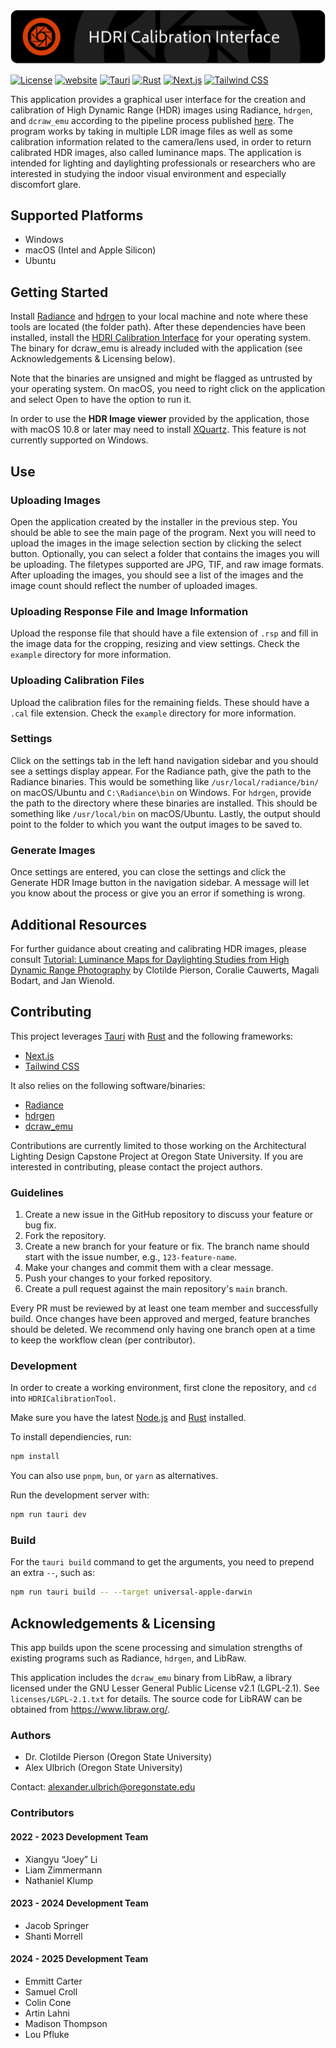<img src="public/splash.png" alt="HDRI Calibration Interface" />

[![License](https://img.shields.io/badge/license-GPLv3-blue)](./LICENSE)
[![website](https://img.shields.io/badge/website-Radiant%20Lab-green.svg)](https://www.clotildepierson.com/software)
[![Tauri](https://img.shields.io/badge/Tauri-v2.5.1-#24C8D8.svg?logo=tauri)](https://tauri.app/)
[![Rust](https://img.shields.io/badge/Rust-v1.82.0-#000000?logo=rust)](https://www.rust-lang.org/)
[![Next.js](https://img.shields.io/badge/Next.js-v14.2.30-#000000?logo=nextdotjs)](https://nextjs.org/)
[![Tailwind CSS](https://img.shields.io/badge/Tailwind%20CSS-v3.3.0-#06B6D4logo=tailwindcss)](https://tailwindcss.com/)

This application provides a graphical user interface for the creation and calibration of High Dynamic Range (HDR) images using Radiance, `hdrgen`, and `dcraw_emu` according to the pipeline process published [here](https://www.tandfonline.com/doi/full/10.1080/15502724.2019.1684319). The program works by taking in multiple LDR image files as well as some calibration information related to the camera/lens used, in order to return calibrated HDR images, also called luminance maps. The application is intended for lighting and daylighting professionals or researchers who are interested in studying the indoor visual environment and especially discomfort glare.

## Supported Platforms

- Windows
- macOS (Intel and Apple Silicon)
- Ubuntu

## Getting Started

Install [Radiance](https://www.radiance-online.org/) and [hdrgen](http://www.anyhere.com/) to your local machine and note where these tools are located (the folder path). After these dependencies have been installed, install the [HDRI Calibration Interface](https://github.com/radiantlab/HDRICalibrationTool/releases/latest) for your operating system. The binary for dcraw_emu is already included with the application (see Acknowledgements & Licensing below).

Note that the binaries are unsigned and might be flagged as untrusted by your operating system. On macOS, you need to right click on the application and select Open to have the option to run it.

In order to use the **HDR Image viewer** provided by the application, those with macOS 10.8 or later may need to install [XQuartz](https://www.xquartz.org). This feature is not currently supported on Windows.

## Use

### Uploading Images

Open the application created by the installer in the previous step. You should be able to see the main page of the program. Next you will need to upload the images in the image selection section by clicking the select button. Optionally, you can select a folder that contains the images you will be uploading. The filetypes supported are JPG, TIF, and raw image formats. After uploading the images, you should see a list of the images and the image count should reflect the number of uploaded images.

### Uploading Response File and Image Information

Upload the response file that should have a file extension of `.rsp` and fill in the image data for the cropping, resizing and view settings. Check the `example` directory for more information.

### Uploading Calibration Files

Upload the calibration files for the remaining fields. These should have a `.cal` file extension. Check the `example` directory for more information.

### Settings

Click on the settings tab in the left hand navigation sidebar and you should see a settings display appear. For the Radiance path, give the path to the Radiance binaries. This would be something like `/usr/local/radiance/bin/` on macOS/Ubuntu and `C:\Radiance\bin` on Windows. For `hdrgen`, provide the path to the directory where these binaries are installed. This should be something like `/usr/local/bin` on macOS/Ubuntu. Lastly, the output should point to the folder to which you want the output images to be saved to.

### Generate Images

Once settings are entered, you can close the settings and click the Generate HDR Image button in the navigation sidebar. A message will let you know about the process or give you an error if something is wrong.

## Additional Resources

For further guidance about creating and calibrating HDR images, please consult [Tutorial: Luminance Maps for Daylighting Studies from High Dynamic Range Photography](https://www.tandfonline.com/doi/full/10.1080/15502724.2019.1684319) by Clotilde Pierson, Coralie Cauwerts, Magali Bodart, and Jan Wienold.

## Contributing

This project leverages [Tauri](https://tauri.app/) with [Rust](https://www.rust-lang.org/) and the following frameworks:

- [Next.js](https://nextjs.org/)
- [Tailwind CSS](https://tailwindcss.com/docs/guides/nextjs)

It also relies on the following software/binaries:

- [Radiance](https://github.com/LBNL-ETA/Radiance)
- [hdrgen](https://github.com/radiance-org/hdrgen)
- [dcraw_emu](https://www.libraw.org/)

Contributions are currently limited to those working on the Architectural Lighting Design Capstone Project at Oregon State University. If you are interested in contributing, please contact the project authors.

### Guidelines

1. Create a new issue in the GitHub repository to discuss your feature or bug fix.
2. Fork the repository.
3. Create a new branch for your feature or fix. The branch name should start with the issue number, e.g., `123-feature-name`.
4. Make your changes and commit them with a clear message.
5. Push your changes to your forked repository.
6. Create a pull request against the main repository's `main` branch.

Every PR must be reviewed by at least one team member and successfully build. Once changes have been approved and merged, feature branches should be deleted. We recommend only having one branch open at a time to keep the workflow clean (per contributor).

### Development

In order to create a working environment, first clone the repository, and `cd` into `HDRICalibrationTool`.

Make sure you have the latest [Node.js](https://nodejs.org/en) and [Rust](https://www.rust-lang.org/) installed.

To install dependiencies, run:

```sh
npm install
```

You can also use `pnpm`, `bun`, or `yarn` as alternatives.

Run the development server with:

```sh
npm run tauri dev
```

### Build

For the `tauri build` command to get the arguments, you need to prepend an extra `--`, such as:

```sh
npm run tauri build -- --target universal-apple-darwin
```

## Acknowledgements & Licensing

This app builds upon the scene processing and simulation strengths of existing programs such as Radiance, `hdrgen`, and LibRaw.

This application includes the `dcraw_emu` binary from LibRaw, a library licensed under the GNU Lesser General Public License v2.1 (LGPL-2.1). See `licenses/LGPL-2.1.txt` for details. The source code for LibRAW can be obtained from https://www.libraw.org/.

### Authors

- Dr. Clotilde Pierson (Oregon State University)
- Alex Ulbrich (Oregon State University)

Contact: [alexander.ulbrich@oregonstate.edu](mailto:alexander.ulbrich@oregonstate.edu)

### Contributors

#### 2022 - 2023 Development Team

- Xiangyu “Joey” Li
- Liam Zimmermann
- Nathaniel Klump

#### 2023 - 2024 Development Team

- Jacob Springer
- Shanti Morrell

#### 2024 - 2025 Development Team

- Emmitt Carter
- Samuel Croll
- Colin Cone
- Artin Lahni
- Madison Thompson
- Lou Pfluke
